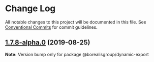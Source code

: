 # Change Log

All notable changes to this project will be documented in this file.
See [Conventional Commits](https://conventionalcommits.org) for commit guidelines.

## [1.7.8-alpha.0](https://github.com/borealisgroup/borealis/tree/master/packages/@borealisgroup/dynamic-export/compare/@borealisgroup/dynamic-export@1.7.7...@borealisgroup/dynamic-export@1.7.8-alpha.0) (2019-08-25)

**Note:** Version bump only for package @borealisgroup/dynamic-export
